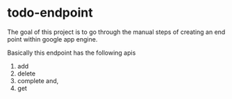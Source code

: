 # todo-endpoint

The goal of this project is to go through the manual steps of creating an end point within google app engine.

Basically this endpoint has the following apis
1. add
2. delete
3. complete and,
4. get

